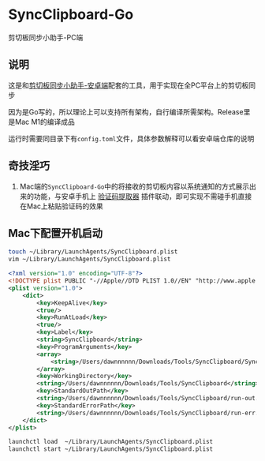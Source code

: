 # SyncClipboard-Go
剪切板同步小助手-PC端

## 说明
这是和[剪切板同步小助手-安卓端](https://github.com/Dawnnnnnn/SyncClipboard-demo)配套的工具，用于实现在全PC平台上的剪切板同步

因为是Go写的，所以理论上可以支持所有架构，自行编译所需架构。Release里是Mac M1的编译成品

运行时需要同目录下有`config.toml`文件，具体参数解释可以看安卓端仓库的说明

## 奇技淫巧

1. Mac端的`SyncClipboard-Go`中的将接收的剪切板内容以系统通知的方式展示出来的功能，与安卓手机上 [验证码提取器](https://github.com/tianma8023/XposedSmsCode) 插件联动，即可实现不需碰手机直接在Mac上粘贴验证码的效果

## Mac下配置开机启动

```bash
touch ~/Library/LaunchAgents/SyncClipboard.plist
vim ~/Library/LaunchAgents/SyncClipboard.plist
```

```xml
<?xml version="1.0" encoding="UTF-8"?>
<!DOCTYPE plist PUBLIC "-//Apple//DTD PLIST 1.0//EN" "http://www.apple.com/DTDs/PropertyList-1.0.dtd">
<plist version="1.0">
    <dict>
        <key>KeepAlive</key>
        <true/>
        <key>RunAtLoad</key>
        <true/>
        <key>Label</key>
        <string>SyncClipboard</string>
        <key>ProgramArguments</key>
        <array>
            <string>/Users/dawnnnnnn/Downloads/Tools/SyncClipboard/SyncClipboard-darwin-arm64</string>
        </array>
        <key>WorkingDirectory</key>
        <string>/Users/dawnnnnnn/Downloads/Tools/SyncClipboard</string>
        <key>StandardOutPath</key>
        <string>/Users/dawnnnnnn/Downloads/Tools/SyncClipboard/run-out.log</string>
        <key>StandardErrorPath</key>
        <string>/Users/dawnnnnnn/Downloads/Tools/SyncClipboard/run-err.log</string>
    </dict>
</plist>

```


```bash
launchctl load  ~/Library/LaunchAgents/SyncClipboard.plist
launchctl start ~/Library/LaunchAgents/SyncClipboard.plist
```